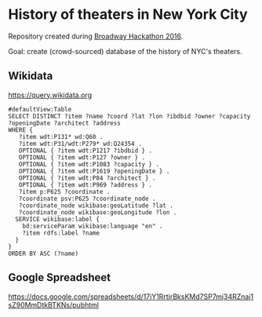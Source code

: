 # History of theaters in New York City

Repository created during [Broadway Hackathon 2016](http://www.nypl.org/blog/2016/02/19/announcing-broadway-hackathon).

Goal: create (crowd-sourced) database of the history of NYC's theaters.

## Wikidata

https://query.wikidata.org

```sparql
#defaultView:Table
SELECT DISTINCT ?item ?name ?coord ?lat ?lon ?ibdbid ?owner ?capacity ?openingDate ?architect ?address
WHERE {
   ?item wdt:P131* wd:Q60 .
   ?item wdt:P31/wdt:P279* wd:Q24354 .
   OPTIONAL { ?item wdt:P1217 ?ibdbid } .
   OPTIONAL { ?item wdt:P127 ?owner } .
   OPTIONAL { ?item wdt:P1083 ?capacity } .
   OPTIONAL { ?item wdt:P1619 ?openingDate } .
   OPTIONAL { ?item wdt:P84 ?architect } .
   OPTIONAL { ?item wdt:P969 ?address } .
   ?item p:P625 ?coordinate .
   ?coordinate psv:P625 ?coordinate_node .
   ?coordinate_node wikibase:geoLatitude ?lat .
   ?coordinate_node wikibase:geoLongitude ?lon .
  SERVICE wikibase:label {
    bd:serviceParam wikibase:language "en" .
    ?item rdfs:label ?name
  }
}
ORDER BY ASC (?name)
```

## Google Spreadsheet

https://docs.google.com/spreadsheets/d/17iY1RrtjrBksKMd7SP7mj34RZnaj1sZ90MmDtkBTKNs/pubhtml
